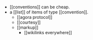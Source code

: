 - [[conventions]] can be cheap.
- a [[list]] of items of type  [[convention]].
	- [[agora protocol]]
	- [[courtesy]]
	- [[markup]]
		- [[wikilinks everywhere]]